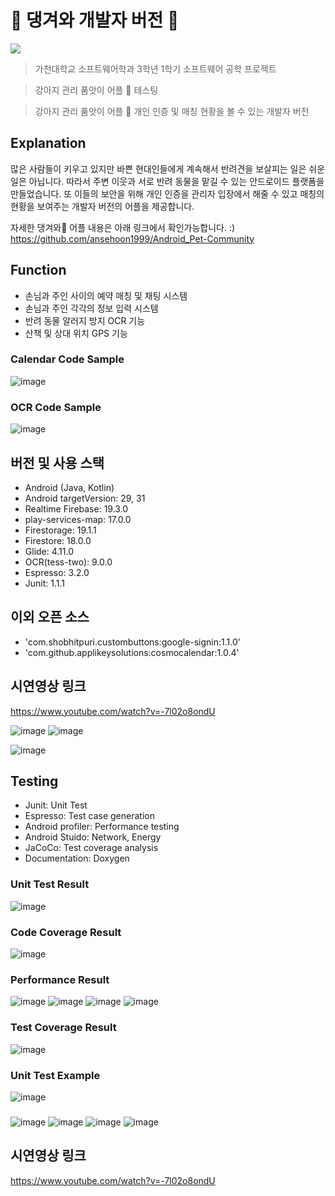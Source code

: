 # 🐶 댕겨와 개발자 버전 🐶

<img src="https://img.shields.io/badge/platform-android-brightgreen">

> 가천대학교 소프트웨어학과 3학년 1학기 소프트웨어 공학 프로젝트

> 강아지 관리 품앗이 어플 🐶 테스팅

> 강아지 관리 품앗이 어플 🐶 개인 인증 및 매칭 현황을 볼 수 있는 개발자 버전

## Explanation

많은 사람들이 키우고 있지만 바쁜 현대인들에게 계속해서 반려견을 보살피는 일은 쉬운 일은 아닙니다. 따라서 주변 이웃과 서로 반려 동물을 맡길 수 있는 안드로이드 플랫폼을 만들었습니다. 또 이들의 보안을 위해 개인 인증을 관리자 입장에서 해줄 수 있고 매칭의 현황을 보여주는 개발자 버전의 어플을 제공합니다.

자세한 댕겨와🐶 어플 내용은 아래 링크에서 확인가능합니다. :)
https://github.com/ansehoon1999/Android_Pet-Community

## Function

- 손님과 주인 사이의 예약 매칭 및 채팅 시스템
- 손님과 주인 각각의 정보 입력 시스템
- 반려 동물 알러지 방지 OCR 기능
- 산책 및 상대 위치 GPS 기능

### Calendar Code Sample
![image](https://user-images.githubusercontent.com/63048392/125197678-aae5e980-e299-11eb-973c-5c2d71fd8bc9.png)

### OCR Code Sample

![image](https://user-images.githubusercontent.com/63048392/125197680-ad484380-e299-11eb-9179-e9409002a612.png)




## 버전 및 사용 스택
- Android (Java, Kotlin)
- Android targetVersion: 29, 31
- Realtime Firebase: 19.3.0
- play-services-map: 17.0.0
- Firestorage: 19.1.1
- Firestore: 18.0.0
- Glide: 4.11.0
- OCR(tess-two): 9.0.0
- Espresso: 3.2.0
- Junit: 1.1.1

## 이외 오픈 소스
- 'com.shobhitpuri.custombuttons:google-signin:1.1.0'
- 'com.github.applikeysolutions:cosmocalendar:1.0.4'

## 시연영상 링크
https://www.youtube.com/watch?v=-7l02o8ondU

![image](https://user-images.githubusercontent.com/63048392/125197712-cb15a880-e299-11eb-8465-0a264dd8095b.png)
![image](https://user-images.githubusercontent.com/63048392/125197718-ccdf6c00-e299-11eb-8ed5-fd7aa51b896f.png)

![image](https://user-images.githubusercontent.com/63048392/125197722-cfda5c80-e299-11eb-8114-fa2cdf346d6a.png)


## Testing
- Junit: Unit Test
- Espresso: Test case generation
- Android profiler: Performance testing
- Android Stuido: Network, Energy
- JaCoCo: Test coverage analysis
- Documentation: Doxygen

### Unit Test Result
![image](https://user-images.githubusercontent.com/63048392/125197793-04e6af00-e29a-11eb-975c-c796cdb63ab5.png)

### Code Coverage Result

![image](https://user-images.githubusercontent.com/63048392/125197952-c69dbf80-e29a-11eb-958c-dcc6b6fcc447.png)

### Performance Result

![image](https://user-images.githubusercontent.com/63048392/125197960-cdc4cd80-e29a-11eb-9264-7e4f976795e9.png)
![image](https://user-images.githubusercontent.com/63048392/125197961-cf8e9100-e29a-11eb-8398-d5b7b0159ff1.png)
![image](https://user-images.githubusercontent.com/63048392/125197962-d0bfbe00-e29a-11eb-9109-f496f8c1cfff.png)
![image](https://user-images.githubusercontent.com/63048392/125197968-d3221800-e29a-11eb-854c-f500a056ad1d.png)

### Test Coverage Result

![image](https://user-images.githubusercontent.com/63048392/125197973-dc12e980-e29a-11eb-996d-efaaadf2999b.png)

### Unit Test Example
![image](https://user-images.githubusercontent.com/63048392/125197795-06b07280-e29a-11eb-88fd-603cf7e0361c.png)
### 
![image](https://user-images.githubusercontent.com/63048392/125197808-1f208d00-e29a-11eb-8cba-daa8ba6d732c.png)
![image](https://user-images.githubusercontent.com/63048392/125197812-2182e700-e29a-11eb-97f3-a65031aa5098.png)
![image](https://user-images.githubusercontent.com/63048392/125197817-234caa80-e29a-11eb-89f2-a25f7aea06fe.png)
![image](https://user-images.githubusercontent.com/63048392/125197819-247dd780-e29a-11eb-954e-e68498fccd17.png)



## 시연영상 링크
https://www.youtube.com/watch?v=-7l02o8ondU
